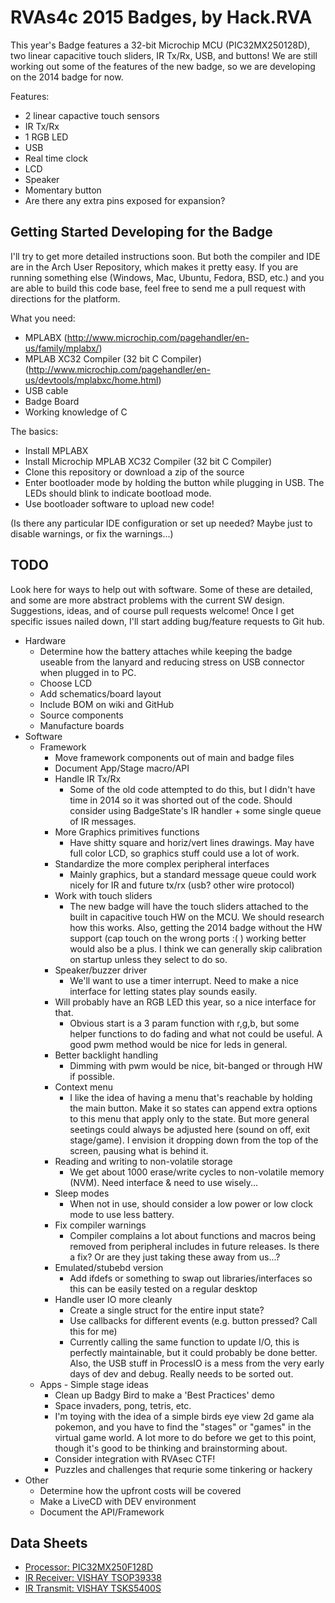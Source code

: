 RVAs4c 2015 Badges, by Hack.RVA
====================
This year's Badge features a 32-bit Microchip MCU (PIC32MX250128D), two linear capacitive touch sliders, IR Tx/Rx, USB, and buttons! We are still working out some of the features of the new badge, so we are developing on the 2014 badge for now. 

Features:
* 2 linear capactive touch sensors
* IR Tx/Rx
* 1 RGB LED
* USB
* Real time clock
* LCD
* Speaker
* Momentary button
* Are there any extra pins exposed for expansion?

Getting Started Developing for the Badge
---

I'll try to get more detailed instructions soon. But both the compiler and IDE are in the Arch User Repository, which makes it pretty easy. If you are running something else (Windows, Mac, Ubuntu, Fedora, BSD, etc.) and you are able to build this code base, feel free to send me a pull request with directions for the platform.

What you need: 
* MPLABX (http://www.microchip.com/pagehandler/en-us/family/mplabx/)
* MPLAB XC32 Compiler (32 bit C Compiler) (http://www.microchip.com/pagehandler/en-us/devtools/mplabxc/home.html)
* USB cable
* Badge Board
* Working knowledge of C

The basics: 

* Install MPLABX
* Install Microchip MPLAB XC32 Compiler (32 bit C Compiler)
* Clone this repository or download a zip of the source
* Enter bootloader mode by holding the button while plugging in USB.  The LEDs should blink to indicate bootload mode.
* Use bootloader software to upload new code!

(Is there any particular IDE configuration or set up needed?  Maybe just to disable warnings, or fix the warnings...)

TODO
---
Look here for ways to help out with software. Some of these are detailed, and some are more abstract problems with the current SW design. Suggestions, ideas, and of course pull requests welcome! Once I get specific issues nailed down, I'll start adding bug/feature requests to Git hub.

* Hardware
	* Determine how the battery attaches while keeping the badge useable from the lanyard and reducing stress on USB connector when plugged in to PC.
	* Choose LCD
	* Add schematics/board layout
	* Include BOM on wiki and GitHub
	* Source components
	* Manufacture boards
* Software
	* Framework
		* Move framework components out of main and badge files
		* Document App/Stage macro/API
		* Handle IR Tx/Rx
		    * Some of the old code attempted to do this, but I didn't have time in 2014 so it was shorted out of the code. Should consider using BadgeState's IR handler + some single queue of IR messages.
		* More Graphics primitives functions
		    * Have shitty square and horiz/vert lines drawings. May have full color LCD, so graphics stuff could use a lot of work.
		* Standardize the more complex peripheral interfaces
		    * Mainly graphics, but a standard message queue could work nicely for IR and future tx/rx (usb? other wire protocol)
		* Work with touch sliders
		    * The new badge will have the touch sliders attached to the built in capacitive touch HW on the MCU. We should research how this works. Also, getting the 2014 badge without the HW support (cap touch on the wrong ports :( ) working better would also be a plus. I think we can generally skip calibration on startup unless they select to do so.
		* Speaker/buzzer driver
		    * We'll want to use a timer interrupt. Need to make a nice interface for letting states play sounds easily.
		* Will probably have an RGB LED this year, so a nice interface for that. 
		    * Obvious start is a 3 param function with r,g,b, but some helper functions to do fading and what not could be useful. A good pwm method would be nice for leds in general.
        * Better backlight handling
            * Dimming with pwm would be nice, bit-banged or through HW if possible.
		* Context menu
		    * I like the idea of having a menu that's reachable by holding the main button. Make it so states can append extra options to this menu that apply only to the state. But more general seetings could always be adjusted here (sound on off, exit stage/game). I envision it dropping down from the top of the screen, pausing what is behind it.
        * Reading and writing to non-volatile storage
            * We get about 1000 erase/write cycles to non-volatile memory (NVM). Need interface & need to use wisely...
        * Sleep modes
            * When not in use, should consider a low power or low clock mode to use less battery.
        * Fix compiler warnings
            * Compiler complains a lot about functions and macros being removed from peripheral includes in future releases. Is there a fix? Or are they just taking these away from us...?
        * Emulated/stubebd version
            * Add ifdefs or something to swap out libraries/interfaces so this can be easily tested on a regular desktop
		* Handle user IO more cleanly
            * Create a single struct for the entire input state?
            * Use callbacks for different events (e.g. button pressed? Call this for me)
		    * Currently calling the same function to update I/O, this is perfectly maintainable, but it could probably be done better. Also, the USB stuff in ProcessIO is a mess from the very early days of dev and debug. Really needs to be sorted out.
	* Apps - Simple stage ideas
		* Clean up Badgy Bird to make a 'Best Practices' demo
		* Space invaders, pong, tetris, etc.
		* I'm toying with the idea of a simple birds eye view 2d game ala pokemon, and you have to find the "stages" or "games" in the virtual game world. A lot more to do before we get to this point, though it's good to be thinking and brainstorming about.
		* Consider integration with RVAsec CTF!
		* Puzzles and challenges that requrie some tinkering or hackery	
* Other
	* Determine how the upfront costs will be covered
	* Make a LiveCD with DEV environment
	* Document the API/Framework
	
	
Data Sheets
---
* [Processor: PIC32MX250F128D](http://ww1.microchip.com/downloads/en/DeviceDoc/60001168F.pdf)
* [IR Receiver: VISHAY TSOP39338](http://www.vishay.com/docs/81743/tsop381.pdf)
* [IR Transmit: VISHAY TSKS5400S](http://www.vishay.com/docs/81074/tsks540.pdf)



